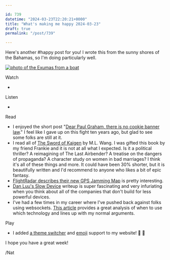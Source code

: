 ```yaml
---

id: 739
datetime: "2024-03-23T22:20:21+0000"
title: "What's making me happy 2024-03-23"
draft: true
permalink: "/post/739"

---
```


Here's another #happy post for you! I wrote this from the sunny shores of the Bahamas, so I'm doing particularly well.

[![photo of the Exumas from a boat](https://icco.imgix.net/photos/2024/ede4dea7-36ea-4aea-bec2-f56049b56a0d.jpeg?auto=format%2Ccompress)](https://icco.imgix.net/photos/2024/ede4dea7-36ea-4aea-bec2-f56049b56a0d.jpeg?auto=format%2Ccompress)


Watch

 -  

Listen

 -  

Read

 - I enjoyed the short post "[Dear Paul Graham, there is no cookie banner law](https://www.amazingcto.com/cookie-banners-are-not-needed/)." I feel like I gave up on this fight ten years ago, but glad to see some folks are still at it.
 - I read all of [The Sword of Kaigen](https://www.goodreads.com/en/book/show/41886271) by M.L. Wang. I was gifted this book by my friend Frankie and it is not at all what I expected. Is it a political thriller? A reimagining of The Last Airbender? A treatise on the dangers of propaganda? A character study on women in bad marriages? I think it's all of these things and more. It could have been 30% shorter, but it is beautifully written and I'd recommend to anyone who likes a bit of epic fantasy.
 - [FlightRadar describes their new GPS Jamming Map](https://www.flightradar24.com/blog/gps-jamming-map/) is pretty interesting.
 - [Dan Luu's Slow Device](https://danluu.com/slow-device/) writeup is super fascinating and very infuriating when you think about all of the companies that don't build for less powerful devices.
 - I've had a few times in my career where I've pushed back against folks using websockets. [This article](https://rxdb.info/articles/websockets-sse-polling-webrtc-webtransport.html) provides a great analysis of when to use which technology and lines up with my normal arguments.

Play

 -  I added [a theme switcher](https://github.com/icco/writing/pull/476) and [emoji](https://github.com/icco/writing/pull/582) support to my website! :tada: :rocket:






I hope you have a great week!

/Nat
